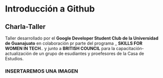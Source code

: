 
# Introducción a Github

## Charla-Taller

Taller desarrollado por el  **Google Developer Student Club de la Universidad de Guanajuato** en colaboración pr parte del programa _ **SKILLS FOR WOMEN IN TECH**..  y junto a **BRITISH COUNCIL** para la capacitación-actualización de un grupo de esudiantes y proefesores de la Casa de Estudios. 

### INSERTAREMOS UNA IMAGEN 
